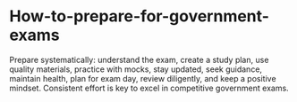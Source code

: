 # How-to-prepare-for-government-exams
Prepare systematically: understand the exam, create a study plan, use quality materials, practice with mocks, stay updated, seek guidance, maintain health, plan for exam day, review diligently, and keep a positive mindset. Consistent effort is key to excel in competitive government exams.
